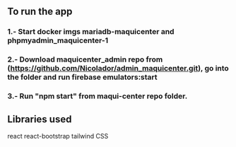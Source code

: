 ## To run the app

### 1.- Start docker imgs mariadb-maquicenter and phpmyadmin_maquicenter-1
### 2.- Download maquicenter_admin repo from (https://github.com/Nicolador/admin_maquicenter.git), go into the folder and run firebase emulators:start
### 3.- Run "npm start" from maqui-center repo folder.

## Libraries used

react
react-bootstrap
tailwind CSS

